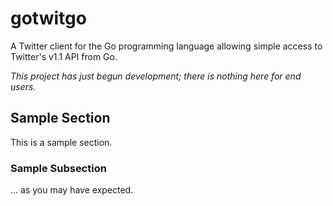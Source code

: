 <h1 class="libTop">gotwitgo</h1>


A Twitter client for the Go programming language allowing simple 
access to Twitter's v1.1 API from Go.

_This project has just begun development; there is nothing here for end users._

## Sample Section

This is a sample section.

### Sample Subsection

... as you may have expected.
